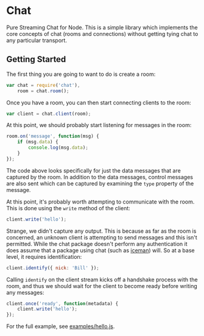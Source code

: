 # Chat

Pure Streaming Chat for Node.  This is a simple library which implements the core concepts of chat (rooms and connections) without getting tying chat to any particular transport.

## Getting Started

The first thing you are going to want to do is create a room:

```js
var chat = require('chat'),
    room = chat.room();
```

Once you have a room, you can then start connecting clients to the room:

```js
var client = chat.client(room);
```

At this point, we should probably start listening for messages in the room:

```js
room.on('message', function(msg) {
    if (msg.data) {
        console.log(msg.data);
    }
});
```

The code above looks specifically for just the data messages that are captured by the room.  In addition to the data messages, control messages are also sent which can be captured by examining the `type` property of the message.

At this point, it's probably worth attempting to communicate with the room.  This is done using the `write` method of the client:

```js
client.write('hello');
```

Strange, we didn't capture any output.  This is because as far as the room is concerned, an unknown client is attempting to send messages and this isn't permitted.  While the chat package doesn't perform any authentication it does assume that a package using chat (such as [iceman](https://github.com/DamonOehlman/iceman)) will.  So at a base level, it requires identification:

```js
client.identify({ nick: 'Bill' });
```

Calling `identify` on the client stream kicks off a handshake process with the room, and thus we should wait for the client to become ready before writing any messages:

```js
client.once('ready', function(metadata) {
    client.write('hello'); 
});
```

For the full example, see [examples/hello.js](examples/hello.js).
